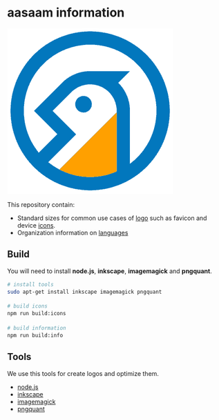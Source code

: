 # aasaam information

![aasaam software development logo](./logo/icons/android-chrome-384.png "aasaam software development logo")

This repository contain:

* Standard sizes for common use cases of [logo](./logo) such as favicon and device [icons](./logo/icons).
* Organization information on [languages](./info/info/languages.json)

## Build

You will need to install **node.js**, **inkscape**, **imagemagick** and **pngquant**.

```bash
# install tools
sudo apt-get install inkscape imagemagick pngquant

# build icons
npm run build:icons

# build information
npm run build:info
```

## Tools

We use this tools for create logos and optimize them.

* [node.js](https://nodejs.org/)
* [inkscape](https://inkscape.org/)
* [imagemagick](https://imagemagick.org/)
* [pngquant](https://pngquant.org/)
